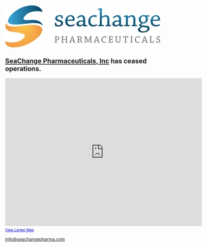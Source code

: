![logo](/assets/images/scp-logo.png)

## [SeaChange Pharmaceuticals, Inc](https://www.linkedin.com/company/seachange-pharmaceuticals-inc) has ceased operations.

<iframe width="640" height="480" frameborder="0" scrolling="no" marginheight="0" marginwidth="0" src="https://maps.google.com/maps?q=SeaChange+Pharmaceuticals,+Inc&amp;fb=1&amp;gl=us&amp;hq=seachange+pharmaceuticals&amp;cid=1375361792085184662&amp;t=m&amp;ie=UTF8&amp;ll=37.323076,-121.945367&amp;spn=0.016381,0.027423&amp;z=15&amp;iwloc=A&amp;output=embed"></iframe>
<br />
<small><a href="https://maps.google.com/maps?q=SeaChange+Pharmaceuticals,+Inc&amp;fb=1&amp;gl=us&amp;hq=seachange+pharmaceuticals&amp;cid=1375361792085184662&amp;t=m&amp;ie=UTF8&amp;ll=37.323076,-121.945367&amp;spn=0.016381,0.027423&amp;z=15&amp;iwloc=A&amp;source=embed" style="color:#0000FF;text-align:left">View Larger Map</a></small>
<br />

info@seachangepharma.com
